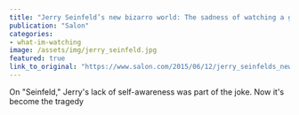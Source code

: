 ```yaml
---
title: "Jerry Seinfeld’s new bizarro world: The sadness of watching a genius age into Bill O’Reilly"
publication: "Salon"
categories: 
- what-im-watching
image: /assets/img/jerry_seinfeld.jpg
featured: true
link_to_original: "https://www.salon.com/2015/06/12/jerry_seinfelds_new_bizarro_world_the_sadness_of_watching_a_genius_age_into_bill_oreilly/"
---
```

On "Seinfeld," Jerry's lack of self-awareness was part of the joke. Now it's become the tragedy
